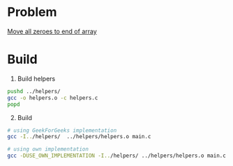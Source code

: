 # Problem

[Move all zeroes to end of array](https://www.geeksforgeeks.org/move-zeroes-end-array/)

# Build 

1. Build helpers 
```sh
pushd ../helpers/
gcc -o helpers.o -c helpers.c
popd
```

2. Build


```sh
# using GeekForGeeks implementation
gcc -I../helpers/  ../helpers/helpers.o main.c

# using own implementation
gcc -DUSE_OWN_IMPLEMENTATION -I../helpers/ ../helpers/helpers.o main.c
```
